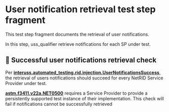# User notification retrieval test step fragment

This test step fragment documents the retrieval of user notifications.

In this step, uss_qualifier retrieve notifications for each SP under test.

## 🛑 Successful user notifications retrieval check

Per **[interuss.automated_testing.rid.injection.UserNotificationsSuccess](../../../../../requirements/interuss/automated_testing/rid/injection.md)**, the retrieval of users notifications should succeed for every NetRID Service Provider under test.

**[astm.f3411.v22a.NET0500](../../../../../requirements/astm/f3411/v22a.md)** requires a Service Provider to provide a persistently supported test instance of their implementation.
This check will fail if notifications cannot be successfully retrieved
